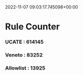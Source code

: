2022-11-07 09:03:17.745098+00:00
# Rule Counter 
 ### UCATE : 614145

 ### Veneto : 83252

 ### Allowlist : 13925